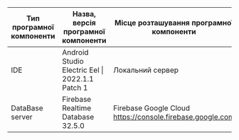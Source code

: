 | Тип програмної компоненти | Назва, версія програмної компоненти | Місце розташування програмної компоненти |
| ------------------------- | ----------------------------------- | ---------------------------------------- |
| IDE | Android Studio Electric Eel \| 2022.1.1 Patch 1 | Локальний сервер |
| DataBase server | Firebase Realtime Database 32.5.0 | Firebase Google Cloud https://console.firebase.google.com |